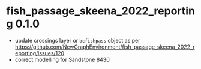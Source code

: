 # fish_passage_skeena_2022_reporting 0.1.0

- update crossings layer or `bcfishpass` object as per https://github.com/NewGraphEnvironment/fish_passage_skeena_2022_reporting/issues/120
- correct modelling for Sandstone 8430
